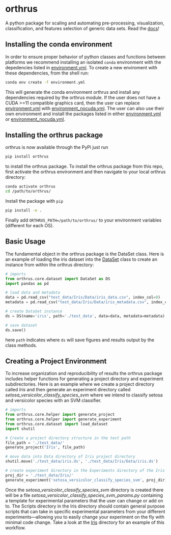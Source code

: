 # orthrus
A python package for scaling and automating pre-processing, visualization, classification, and features selection of generic data sets. Read the [docs](https://ekehoe32.github.io/orthrus/)!

## Installing the conda environment
In order to ensure proper behavior of python classes and functions between platforms we recommend installing an isolated ```conda``` environment with the depedencies listed in [environment.yml](environment.yml). To create a new enviroment with these dependencies, from the shell run:
```bash
conda env create -f environment.yml
```
This will generate the conda environment orthrus and install any dependencies required by the orthrus module. If the user does not have a CUDA >=11 compatible graphics card, then the user can replace [environment.yml](environment.yml) with [environment_nocuda.yml](environment_nocuda.yml). The user can also use their own environment and install the packages listed in either [environment.yml](environment.yml) or [environment_nocuda.yml](environment_nocuda.yml).

## Installing the orthrus package
orthrus is now available through the PyPi just run
```bash
pip install orthrus
```
to install the orthrus package. To install the orthrus package from this repo, first activate the orthrus environment and then navigate to your local orthrus directory:
```bash
conda activate orthrus
cd /path/to/orthrus/
```
Install the package with ```pip```
```bash
pip install -e .
```
Finally add ```ORTHRUS_PATH=/path/to/orthrus/``` to your environment variables (different for each OS).

## Basic Usage
The fundamental object in the orthrus package is the DataSet class. Here is an example of loading the iris dataset into the [DataSet](https://ekehoe32.github.io/orthrus/rst/orthrus.core.html#orthrus.core.dataset.DataSet) class to create an instance from within the orthrus directory:

```python
# imports
from orthrus.core.dataset import DataSet as DS
import pandas as pd

# load data and metadata
data = pd.read_csv("test_data/Iris/Data/iris_data.csv", index_col=0)
metadata = pd.read_csv("test_data/Iris/Data/iris_metadata.csv", index_col=0)

# create DataSet instance
ds = DS(name='iris', path='./test_data', data=data, metadata=metadata)

# save dataset
ds.save()

```
here ```path``` indicates where ```ds``` will save figures and results output by the class methods.

## Creating a Project Environment
To increase organization and reproducibility of results the orthrus package includes helper functions for generating a project directory and experiment subdirectories. Here is an example where we create a project directory called *Iris* and then generate an experiment directory called *setosa_versicolor_classify_species_svm* where we intend to classify setosa and versicolor species with an SVM classifier.

```python
# imports
from orthrus.core.helper import generate_project
from orthrus.core.helper import generate_experiment
from orthrus.core.dataset import load_dataset
import shutil

# Create a project directory structure in the test path
file_path = './test_data/'
generate_project('Iris', file_path)

# move data into Data directory of Iris project directory
shutil.move('./test_data/iris.ds', './test_data/Iris/Data/iris.ds')

# create experiment directory in the Experiments directory of the Iris directory
proj_dir = './test_data/Iris/'
generate_experiment('setosa_versicolor_classify_species_svm', proj_dir)
```
Once the *setosa_versicolor_classify_species_svm* directory is created there will be a file *setosa_versicolor_classify_species_svm_params.py* containing a template for experimental parameters that the user can change or add on to. The Scripts directory in the Iris directory should contain general purpose scripts that can take in specific experimental parameters from your different experiments—allowing you to easily change your experiment on the fly with minimal code change. Take a look at the [Iris](test_data/Iris) directory for an example of this workflow.

